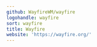 ```yaml
---
github: WayfireWM/wayfire
logohandle: wayfire
sort: wayfire
title: Wayfire
website: 'https://wayfire.org/'
---
```


